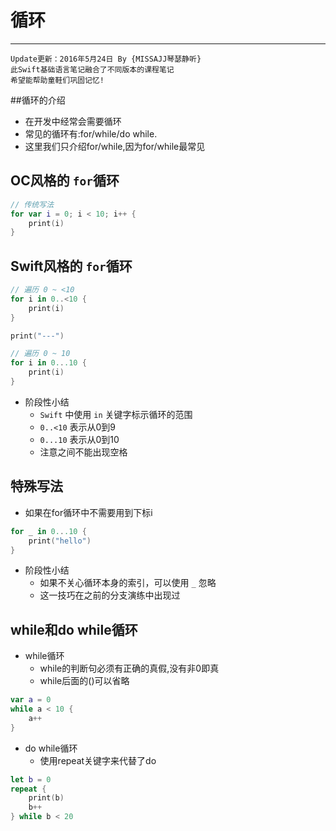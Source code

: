 # 循环
 ---
```objc
Update更新：2016年5月24日 By {MISSAJJ琴瑟静听}
此Swift基础语言笔记融合了不同版本的课程笔记
希望能帮助童鞋们巩固记忆!
```
##循环的介绍

- 在开发中经常会需要循环
- 常见的循环有:for/while/do while.
- 这里我们只介绍for/while,因为for/while最常见
## OC风格的 `for`循环

```swift
// 传统写法
for var i = 0; i < 10; i++ {
    print(i)
}
```

## Swift风格的 `for`循环

```swift
// 遍历 0 ~ <10
for i in 0..<10 {
    print(i)
}

print("---")

// 遍历 0 ~ 10
for i in 0...10 {
    print(i)
}
```

* 阶段性小结
    * `Swift` 中使用 `in` 关键字标示循环的范围
    * `0..<10` 表示从0到9
    * `0...10` 表示从0到10
    * 注意之间不能出现空格

## 特殊写法
- 如果在for循环中不需要用到下标i

```swift
for _ in 0...10 {
    print("hello")
}
```

* 阶段性小结
    * 如果不关心循环本身的索引，可以使用 `_` 忽略
    * 这一技巧在之前的分支演练中出现过


## while和do while循环

- while循环
  - while的判断句必须有正确的真假,没有非0即真
  - while后面的()可以省略

```swift
var a = 0
while a < 10 {
    a++
}
```

- do while循环
  - 使用repeat关键字来代替了do

```swift
let b = 0
repeat {
    print(b)
    b++
} while b < 20
```